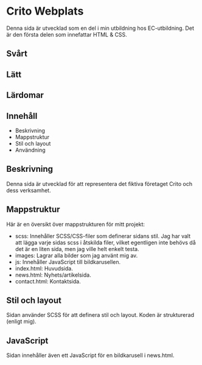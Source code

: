 # Crito Webplats
Denna sida är utvecklad som en del i min utbildning hos EC-utbildning. Det är den första delen som innefattar HTML & CSS.

## Svårt

## Lätt

## Lärdomar

## Innehåll
- Beskrivning
- Mappstruktur
- Stil och layout
- Användning

## Beskrivning
Denna sida är utvecklad för att representera det fiktiva företaget Crito och dess verksamhet.

## Mappstruktur
Här är en översikt över mappstrukturen för mitt projekt:

- scss: Innehåller SCSS/CSS-filer som definerar sidans stil. Jag har valt att lägga varje sidas scss i åtskilda filer, vilket egentligen inte behövs då det är en liten sida, men jag ville helt enkelt testa.
- images: Lagrar alla bilder som jag använt mig av.
- js: Innehåller JavaScript till bildkarusellen.
- index.html: Huvudsida.
- news.html: Nyhets/artikelsida.
- contact.html: Kontaktsida.

## Stil och layout
Sidan använder SCSS för att definera stil och layout. Koden är strukturerad (enligt mig).

## JavaScript 
Sidan innehåller även ett JavaScript för en bildkarusell i news.html.

